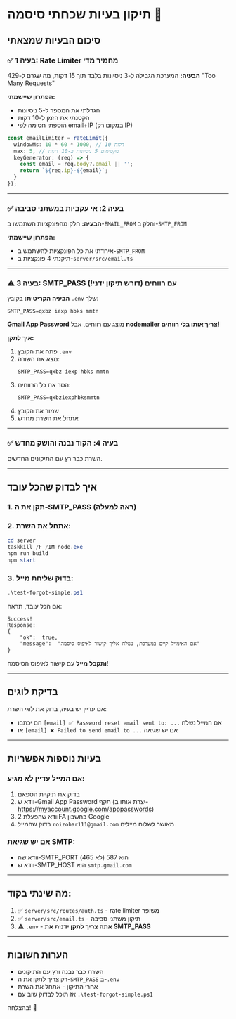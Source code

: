 # תיקון בעיות שכחתי סיסמה 🔑

## סיכום הבעיות שמצאתי

### ✅ בעיה 1: Rate Limiter מחמיר מדי
**הבעיה:** המערכת הגבילה ל-3 ניסיונות בלבד תוך 15 דקות, מה שגרם ל-429 "Too Many Requests"

**הפתרון שיישמתי:**
- הגדלתי את המספר ל-5 ניסיונות
- הקטנתי את הזמן ל-10 דקות
- הוספתי חסימה לפי email+IP (במקום רק IP)

```typescript
const emailLimiter = rateLimit({ 
  windowMs: 10 * 60 * 1000, // 10 דקות
  max: 5, // מקסימום 5 ניסיונות ב-10 דקות
  keyGenerator: (req) => {
    const email = req.body?.email || '';
    return `${req.ip}-${email}`;
  }
});
```

---

### ✅ בעיה 2: אי עקביות במשתני סביבה
**הבעיה:** חלק מהפונקציות השתמשו ב-`EMAIL_FROM` וחלק ב-`SMTP_FROM`

**הפתרון שיישמתי:**
- איחדתי את כל הפונקציות להשתמש ב-`SMTP_FROM`
- תיקנתי 4 פונקציות ב-`server/src/email.ts`

---

### ⚠️ בעיה 3: SMTP_PASS עם רווחים (דורש תיקון ידני!)
**הבעיה הקריטית:** בקובץ `.env` שלך:
```
SMTP_PASS=qxbz iexp hbks mmtn
```

**Gmail App Password** מוצג עם רווחים, אבל **nodemailer צריך אותו בלי רווחים!**

**איך לתקן:**
1. פתח את הקובץ `.env`
2. מצא את השורה:
   ```
   SMTP_PASS=qxbz iexp hbks mmtn
   ```
3. הסר את כל הרווחים:
   ```
   SMTP_PASS=qxbziexphbksmmtn
   ```
4. שמור את הקובץ
5. אתחל את השרת מחדש

---

### ✅ בעיה 4: הקוד נבנה והושק מחדש
השרת כבר רץ עם התיקונים החדשים.

---

## איך לבדוק שהכל עובד

### 1. תקן את ה-SMTP_PASS (ראה למעלה)

### 2. אתחל את השרת:
```powershell
cd server
taskkill /F /IM node.exe
npm run build
npm start
```

### 3. בדוק שליחת מייל:
```powershell
.\test-forgot-simple.ps1
```

אם הכל עובד, תראה:
```
Success!
Response:
{
    "ok":  true,
    "message":  "אם האימייל קיים במערכת, נשלח אליך קישור לאיפוס סיסמה"
}
```

**ותקבל מייל** עם קישור לאיפוס הסיסמה!

---

## בדיקת לוגים
אם עדיין יש בעיה, בדוק את לוגי השרת:
- הם יכתבו `[email] ✅ Password reset email sent to: ...` אם המייל נשלח
- או `[email] ❌ Failed to send email to ...` אם יש שגיאה

---

## בעיות נוספות אפשריות

### אם המייל עדיין לא מגיע:
1. בדוק את תיקיית הספאם
2. וודא ש-Gmail App Password תקף (יצרת אותו ב-https://myaccount.google.com/apppasswords)
3. וודא שהפעלת 2FA בחשבון Google
4. בדוק שהמייל `roizohar111@gmail.com` מאושר לשלוח מיילים

### אם יש שגיאת SMTP:
- וודא שה-SMTP_PORT הוא 587 (לא 465)
- וודא ש-SMTP_HOST הוא `smtp.gmail.com`

---

## מה שינתי בקוד:
1. ✅ `server/src/routes/auth.ts` - rate limiter משופר
2. ✅ `server/src/email.ts` - תיקון משתני סביבה
3. ⚠️ `.env` - **אתה צריך לתקן ידנית את SMTP_PASS**

---

## הערות חשובות
- השרת כבר נבנה ורץ עם התיקונים
- רק צריך לתקן את ה-`SMTP_PASS` ב-`.env`
- אחרי התיקון - אתחל את השרת
- אז תוכל לבדוק שוב עם `.\test-forgot-simple.ps1`

בהצלחה! 🚀

